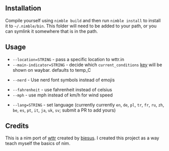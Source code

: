 
## Installation
Compile yourself using `nimble build` and then run `nimble install` to install
it to `~/.nimble/bin`. This folder will need to be added to your path, or you
can symlink it somewhere that is in the path.

## Usage

<!-- - `--ampm` - display time in AM/PM format -->
- `--location=STRING` - pass a specific location to wttr.in
- `--main-indicator=STRING` - decide which `current_conditions` [key](https://wttr.in/?format=j1) will be shown on waybar. defaults to temp_C
<!-- - `--date-format` = defaults to `%Y-%m-%d`, formats date next to the days. See [reference]() -->
- `--nerd` - Use nerd font symbols instead of emojis
<!-- - `--hide-conditions` - show a shorter descrpition next to each hour, like `7° Mist` instead of `7° Mist, Overcast 81%, Sunshine 17%, Frost 15%` -->
- `--fahrenheit` - use fahrenheit instead of celsius
- `--mph` - use mph instead of km/h for wind speed
<!-- - `--custom-indicator=STRING` - optional expression that will be shown instead of main indicator. [`current_conditions` and `nearesta_area` keys](https://wttr.in/?format=j1) surrounded by {} can be used. For example, `"{ICON} {FeelsLikeC} ({areaName})"` will be transformed in to `"text":"🌧️ -4 (Amsterdam)"` in the output -->
- `--lang=STRING` - set language (currently currently `en`, `de`, `pl`, `tr`, `fr`, `ru`, `zh`, `be`, `es`, `pt`, `it`, `ja`, `uk`, `sv`; submit a PR to add yours)
<!-- - `--observation-time` - show the time the current weather conditions were measured -->

## Credits
This is a nim port of [wttr](https://github.com/bjesus/wttrbar) created by [bjesus](ttps://github.com/bjesus). I created this project as a way teach myself the basics of nim.

